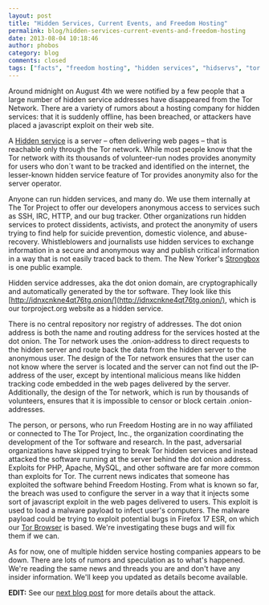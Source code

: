 ```yaml
---
layout: post
title: "Hidden Services, Current Events, and Freedom Hosting"
permalink: blog/hidden-services-current-events-and-freedom-hosting
date: 2013-08-04 10:18:46
author: phobos
category: blog
comments: closed
tags: ["facts", "freedom hosting", "hidden services", "hidservs", "tor network"]
---
```


Around midnight on August 4th we were notified by a few people that a large number of hidden service addresses have disappeared from the Tor Network. There are a variety of rumors about a hosting company for hidden services: that it is suddenly offline, has been breached, or attackers have placed a javascript exploit on their web site.

A [Hidden service](https://www.torproject.org/docs/hidden-services.html.en) is a server – often delivering web pages – that is reachable only through the Tor network. While most people know that the Tor network with its thousands of volunteer-run nodes provides anonymity for users who don´t want to be tracked and identified on the internet, the lesser-known hidden service feature of Tor provides anonymity also for the server operator.

Anyone can run hidden services, and many do. We use them internally at The Tor Project to offer our developers anonymous access to services such as SSH, IRC, HTTP, and our bug tracker. Other organizations run hidden services to protect dissidents, activists, and protect the anonymity of users trying to find help for suicide prevention, domestic violence, and abuse-recovery. Whistleblowers and journalists use hidden services to exchange information in a secure and anonymous way and publish critical information in a way that is not easily traced back to them. The New Yorker's [Strongbox](http://www.newyorker.com/strongbox/) is one public example.

Hidden service addresses, aka the dot onion domain, are cryptographically and automatically generated by the tor software. They look like this [http://idnxcnkne4qt76tg.onion/](http://idnxcnkne4qt76tg.onion/), which is our torproject.org website as a hidden service.

There is no central repository nor registry of addresses. The dot onion address is both the name and routing address for the services hosted at the dot onion. The Tor network uses the .onion-address to direct requests to the hidden server and route back the data from the hidden server to the anonymous user. The design of the Tor network ensures that the user can not know where the server is located and the server can not find out the IP-address of the user, except by intentional malicious means like hidden tracking code embedded in the web pages delivered by the server. Additionally, the design of the Tor network, which is run by thousands of volunteers, ensures that it is impossible to censor or block certain .onion-addresses.

The person, or persons, who run Freedom Hosting are in no way affiliated or connected to The Tor Project, Inc., the organization coordinating the development of the Tor software and research. In the past, adversarial organizations have skipped trying to break Tor hidden services and instead attacked the software running at the server behind the dot onion address. Exploits for PHP, Apache, MySQL, and other software are far more common than exploits for Tor. The current news indicates that someone has exploited the software behind Freedom Hosting. From what is known so far, the breach was used to configure the server in a way that it injects some sort of javascript exploit in the web pages delivered to users. This exploit is used to load a malware payload to infect user's computers. The malware payload could be trying to exploit potential bugs in Firefox 17 ESR, on which our [Tor Browser](https://www.torproject.org/projects/torbrowser) is based. We're investigating these bugs and will fix  
 them if we can.

As for now, one of multiple hidden service hosting companies appears to be down. There are lots of rumors and speculation as to what's happened. We're reading the same news and threads you are and don't have any insider information. We'll keep you updated as details become available.

**EDIT:** See our [next blog post](https://blog.torproject.org/blog/tor-security-advisory-old-tor-browser-bundles-vulnerable) for more details about the attack.
